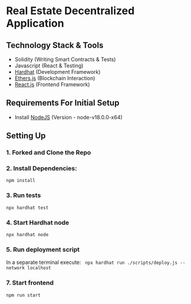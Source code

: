 # Real Estate Decentralized Application

## Technology Stack & Tools

- Solidity (Writing Smart Contracts & Tests)
- Javascript (React & Testing)
- [Hardhat](https://hardhat.org/) (Development Framework)
- [Ethers.js](https://docs.ethers.io/v5/) (Blockchain Interaction)
- [React.js](https://reactjs.org/) (Frontend Framework)

## Requirements For Initial Setup
- Install [NodeJS](https://nodejs.org/en/) (Version - node-v18.0.0-x64)

## Setting Up
### 1. Forked and Clone the Repo

### 2. Install Dependencies:
`npm install`

### 3. Run tests
`npx hardhat test`

### 4. Start Hardhat node
`npx hardhat node`

### 5. Run deployment script
In a separate terminal execute:
` npx hardhat run ./scripts/deploy.js --network localhost`

### 7. Start frontend
`npm run start`
